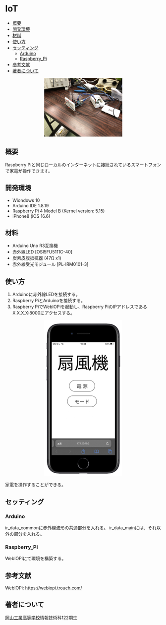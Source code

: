 # IoT
<!-- START doctoc -->
- [概要](#概要)
- [開発環境](#開発環境)
- [材料](#材料)
- [使い方](#使い方)
- [セッティング](#セッティング)
  - [Arduino](#Arduino)
  - [Raspberry_Pi](#Raspberry_Pi)
- [参考文献](#参考文献)
- [著者について](#著者について)

<!-- END doctoc -->
<p align="center">
  <img src="https://github.com/Bringing-IoT-closer-to-everyone/Arduino/blob/c2344bafd8df5766f8d927c5dd5b5937052b1d66/image/IMG_0268.jpg", width="50%">
</p>

## 概要
Raspberry Piと同じローカルのインターネットに接続されているスマートフォンで家電が操作できます。

## 開発環境
- Wiondows 10
- Arduino IDE 1.8.19
- Raspberry Pi 4 Model B (Kernel version: 5.15)
- iPhone8 (iOS 16.6)

## 材料
- Arduino Uno R3互換機
- 赤外線LED [OSI5FU5111C-40]
- 炭素皮膜抵抗器 (47Ω x1)
- 赤外線受光モジュール [PL-IRM0101-3]

## 使い方
1. Arduinoに赤外線LEDを接続する。
2. Raspberry PiとArduinoを接続する。
3. Raspberry PiでWebIOPiを起動し、Raspberry PiのIPアドレスであるX.X.X.X:8000にアクセスする。
<p align="center">
  <img src="https://github.com/Bringing-IoT-closer-to-everyone/Arduino/blob/69bd78c0cf5a5ef16920759cfb80e0a976b4bf83/readme_source/htmlview.png", width="50%">
</p>

家電を操作することができる。

## セッティング
### Arduino
ir_data_commonに赤外線波形の共通部分を入れる。
ir_data_mainには、それ以外の部分を入れる。

### Raspberry_Pi
WebIOPiにて環境を構築する。

## 参考文献
WebIOPi: https://webiopi.trouch.com/

## 著者について
[岡山工業高等学校](https://www.okako.okayama-c.ed.jp/)情報技術科122期生
